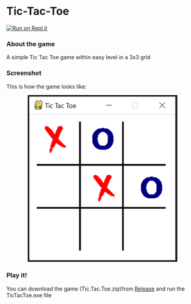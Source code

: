 # Tic-Tac-Toe
[![Run on Repl.it](https://repl.it/badge/github/socolachaymo/Tic-Tac-Toe)](https://repl.it/github/socolachaymo/Tic-Tac-Toe)
### About the game
A simple Tic Tac Toe game within easy level in a 3x3 grid

### Screenshot
This is how the game looks like:

<p align='center'>
<img src='Images/screenshot.PNG'/>
</p>

### Play it!
You can download the game (Tic.Tac.Toe.zip)from [Release](https://github.com/socolachaymo/Tic-Tac-Toe/releases) and run the TicTacToe.exe file
